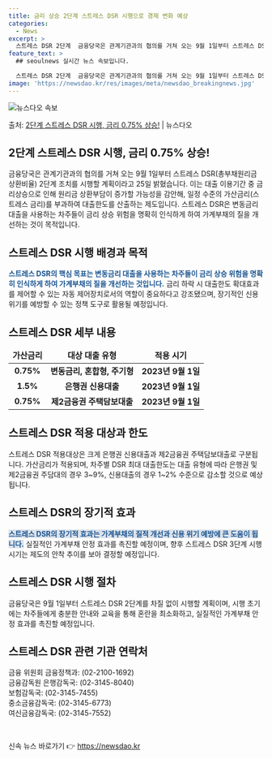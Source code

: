 ```yaml
---
title: 금리 상승 2단계 스트레스 DSR 시행으로 경제 변화 예상
categories:
  - News
excerpt: >
  스트레스 DSR 2단계  금융당국은 관계기관과의 협의를 거쳐 오는 9월 1일부터 스트레스 DSR(총부채원리금…
feature_text: >
  ## seoulnews 실시간 뉴스 속보입니다.

  스트레스 DSR 2단계  금융당국은 관계기관과의 협의를 거쳐 오는 9월 1일부터 스트레스 DSR(총부채원리금…
image: 'https://newsdao.kr/res/images/meta/newsdao_breakingnews.jpg'
---
```


![뉴스다오 속보](https://newsdao.kr/res/images/meta/newsdao_breakingnews.jpg)

<p>출처: <a href="https://newsdao.kr/4416" rel="dofollow">2단계 스트레스 DSR 시행, 금리 0.75% 상승!</a> | 뉴스다오</p>

<h2 data-ke-size="size26">2단계 스트레스 DSR 시행, 금리 0.75% 상승!</h2>
<p data-ke-size="size16">금융당국은 관계기관과의 협의를 거쳐 오는 9월 1일부터 스트레스 DSR(총부채원리금상환비율) 2단계 조치를 시행할 계획이라고 25일 밝혔습니다. 이는 대출 이용기간 중 금리상승으로 인해 원리금 상환부담이 증가할 가능성을 감안해, 일정 수준의 가산금리(스트레스 금리)를 부과하여 대출한도를 산출하는 제도입니다. 스트레스 DSR은 변동금리 대출을 사용하는 차주들이 금리 상승 위험을 명확히 인식하게 하여 가계부채의 질을 개선하는 것이 목적입니다.</p>

<h2 data-ke-size="size26">스트레스 DSR 시행 배경과 목적</h2>
<p data-ke-size="size16"><b><span style="color: #1a5490;">스트레스 DSR의 핵심 목표는 변동금리 대출을 사용하는 차주들이 금리 상승 위험을 명확히 인식하게 하여 가계부채의 질을 개선하는 것입니다.</span></b> 금리 하락 시 대출한도 확대효과를 제어할 수 있는 자동 제어장치로서의 역할이 중요하다고 강조됐으며, 장기적인 신용 위기를 예방할 수 있는 정책 도구로 활용될 예정입니다.</p>

<h2 data-ke-size="size26">스트레스 DSR 세부 내용</h2>
<table>
<thead>
<tr>
<td style="text-align: center; height: 17px;"><b>가산금리</b></td>
<td style="text-align: center; height: 17px;"><b>대상 대출 유형</b></td>
<td style="text-align: center; height: 17px;"><b>적용 시기</b></td>
</tr>
</thead>
<tbody>
<tr>
<td style="text-align: center; height: 17px;"><b>0.75%</b></td>
<td style="text-align: center; height: 17px;"><b>변동금리, 혼합형, 주기형</b></td>
<td style="text-align: center; height: 17px;"><b>2023년 9월 1일</b></td>
</tr>
<tr>
<td style="text-align: center; height: 17px;"><b>1.5%</b></td>
<td style="text-align: center; height: 17px;"><b>은행권 신용대출</b></td>
<td style="text-align: center; height: 17px;"><b>2023년 9월 1일</b></td>
</tr>
<tr>
<td style="text-align: center; height: 17px;"><b>0.75%</b></td>
<td style="text-align: center; height: 17px;"><b>제2금융권 주택담보대출</b></td>
<td style="text-align: center; height: 17px;"><b>2023년 9월 1일</b></td>
</tr>
</tbody>
</table>

<h2 data-ke-size="size26">스트레스 DSR 적용 대상과 한도</h2>
<p data-ke-size="size16">스트레스 DSR 적용대상은 크게 은행권 신용대출과 제2금융권 주택담보대출로 구분됩니다. 가산금리가 적용되며, 차주별 DSR 최대 대출한도는 대출 유형에 따라 은행권 및 제2금융권 주담대의 경우 3~9%, 신용대출의 경우 1~2% 수준으로 감소할 것으로 예상됩니다.</p>

<h2 data-ke-size="size26">스트레스 DSR의 장기적 효과</h2>
<p data-ke-size="size16"><b><span style="background-color: #21538527; color: #1a5490;">스트레스 DSR의 장기적 효과는 가계부채의 질적 개선과 신용 위기 예방에 큰 도움이 됩니다.</span></b> 실질적인 가계부채 안정 효과를 촉진할 예정이며, 향후 스트레스 DSR 3단계 시행 시기는 제도의 안착 추이를 보아 결정할 예정입니다.</p>

<h2 data-ke-size="size26">스트레스 DSR 시행 절차</h2>
<p data-ke-size="size16">금융당국은 9월 1일부터 스트레스 DSR 2단계를 차질 없이 시행할 계획이며, 시행 초기에는 차주들에게 충분한 안내와 교육을 통해 혼란을 최소화하고, 실질적인 가계부채 안정 효과를 촉진할 예정입니다.</p>

<h2 data-ke-size="size26">스트레스 DSR 관련 기관 연락처</h2>
<p data-ke-size="size16">금융 위원회 금융정책과: (02-2100-1692)<br>
금융감독원 은행감독국: (02-3145-8040)<br>
보험감독국: (02-3145-7455)<br>
중소금융감독국: (02-3145-6773)<br>
여신금융감독국: (02-3145-7552)</p>
<p data-ke-size="size16">&nbsp;</p> 

신속 뉴스 바로가기 👉 <a href="https://newsdao.kr" rel="dofollow">https://newsdao.kr</a>


